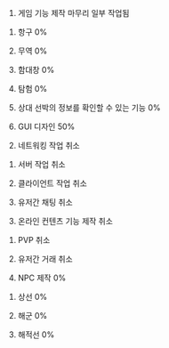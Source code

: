1. 게임 기능 제작 마무리 일부 작업됨

1) 항구 0%

2) 무역 0%

3) 함대창 0%

4) 탐험 0%

5) 상대 선박의 정보를 확인할 수 있는 기능 0%

6) GUI 디자인 50%



2. 네트워킹 작업 취소

1) 서버 작업 취소

2) 클라이언트 작업 취소

3) 유저간 채팅 취소



3. 온라인 컨텐츠 기능 제작 취소

1) PVP 취소

2) 유저간 거래 취소



4. NPC 제작 0%

1) 상선 0%

2) 해군 0%

3) 해적선 0%

